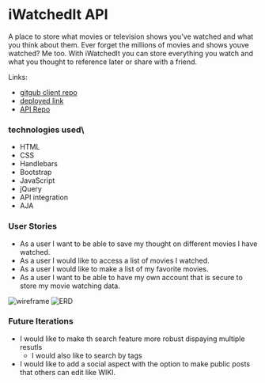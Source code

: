 # iWatchedIt API

A place to store what movies or television shows you've watched and what you think about them. Ever forget the millions of movies and shows youve watched? Me too. With iWatchedIt you can store everything you watch and what you thought to reference later or share with a friend. 

Links:
- [gitgub client repo](https://github.com/iamcoryv/iwatchedit-client)
- [deployed link](https://iamcoryv.github.io/iwatchedit-client/)
- [API Repo](https://github.com/iamcoryv/iwatchedit-api)

### technologies used\
- HTML
- CSS
- Handlebars
- Bootstrap
- JavaScript
- jQuery
- API integration
- AJA


### User Stories
- As a user I want to be able to save my thought on different movies I have watched.
- As a user I would like to access a list of movies I watched.
- As a user I would like to make a list of my favorite movies.
- As a user I want to be able to have my own account that is secure to store my movie watching data.

![wireframe](https://i.imgur.com/m5eYZr3.png)
![ERD](https://i.imgur.com/n9vFXVf.png)

### Future Iterations
- I would like to make th search feature more robust dispaying multiple resutls
  - I would also like to search by tags
- I would like to add a social aspect with the option to make public posts that others can edit like WIKI.
